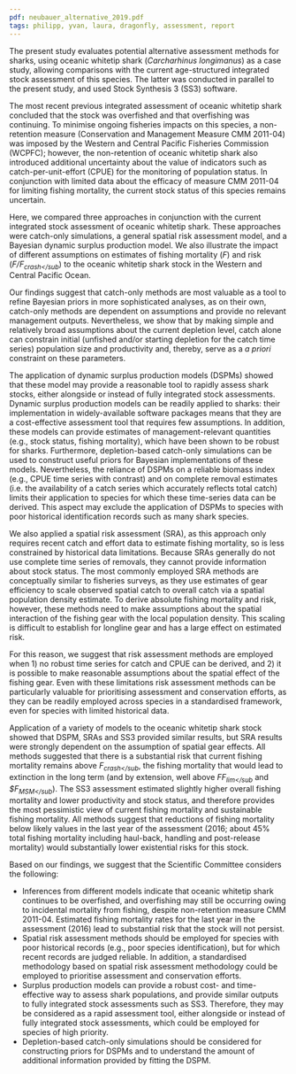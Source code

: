 ```yaml
---
pdf: neubauer_alternative_2019.pdf
tags: philipp, yvan, laura, dragonfly, assessment, report
---
```


The present study evaluates potential alternative assessment methods for
sharks, using oceanic whitetip shark (*Carcharhinus longimanus*) as a case study,
allowing comparisons with the current age-structured integrated stock assessment
 of  this species. The latter was conducted in parallel to the present study,
 and used Stock Synthesis 3 (SS3) software.

The most recent previous integrated assessment of oceanic whitetip shark
concluded that the stock was overfished and that overfishing was continuing.
To minimise ongoing fisheries impacts on this species, a non-retention measure
 (Conservation and Management Measure CMM 2011-04) was imposed by the Western
 and Central Pacific Fisheries Commission (WCPFC); however, the non-retention of
 oceanic whitetip shark also introduced additional uncertainty about the value
 of indicators such as catch-per-unit-effort (CPUE) for the monitoring of
 population status. In conjunction with limited data about the efficacy of
 measure CMM 2011-04 for limiting fishing mortality, the current
stock status of this species remains uncertain.

Here, we compared three approaches in conjunction with the current integrated
stock assessment of oceanic whitetip shark.  These approaches were catch-only
simulations, a general spatial risk assessment model, and a Bayesian dynamic
surplus production model.  We also illustrate the impact of different
assumptions on estimates of fishing mortality (*F*) and risk
(*F/F<sub>crash</sub*) to the oceanic whitetip shark stock in the
 Western and Central Pacific Ocean.

Our findings suggest that catch-only methods are most valuable as a tool to
refine Bayesian priors in more sophisticated analyses, as on their own,
catch-only methods are dependent on assumptions and provide no relevant
management outputs. Nevertheless, we show that
by making simple and relatively broad assumptions about the current
depletion level, catch alone can constrain initial (unfished and/or starting
  depletion for the catch time series) population size and productivity and,
thereby, serve as a *a priori* constraint on these parameters.

The application of dynamic surplus production models (DSPMs) showed that
these model may provide a reasonable tool to rapidly assess shark stocks,
either alongside or instead of fully integrated stock assessments. Dynamic
surplus production models can be readily applied to sharks: their implementation
 in widely-available
software packages means that they are a cost-effective
assessment tool that requires few assumptions.  In addition, these models can
provide estimates of management-relevant quantities (e.g., stock status,
  fishing mortality), which have been
shown to be robust for sharks.  Furthermore, depletion-based
catch-only simulations can be used to construct useful priors for
Bayesian implementations of these models.  Nevertheless, the reliance of DSPMs
on a reliable biomass index (e.g., CPUE time series with contrast) and
on complete removal estimates (i.e. the availability of a catch series
which accurately reflects total catch) limits their application to species for
which these
time-series data can be derived.   This aspect may exclude the application of
DSPMs to species with poor  historical identification records such as many
shark species.

We also applied a spatial risk assessment (SRA), as this approach only requires
recent catch and effort data to
estimate fishing mortality, so is less constrained by
historical data limitations. Because SRAs generally do not use
complete time series of removals, they cannot provide information about stock
status. The most commonly employed SRA  methods are conceptually similar
to fisheries surveys, as they
use estimates of gear efficiency to scale observed spatial catch to
overall catch via a spatial population density estimate. To derive
absolute fishing mortality and risk, however, these methods
need to make assumptions about the spatial interaction of the fishing
gear with the local population density. This scaling is difficult to
establish for longline gear and has a large effect on estimated risk.

For this reason, we suggest that
risk assessment methods are employed when 1) no robust time series
for catch and CPUE can be derived, and 2) it is possible to make reasonable
assumptions about the spatial effect of the fishing gear. Even with
these limitations risk assessment methods can be particularly valuable
for prioritising assessment and
conservation efforts, as they can be readily employed across species in
a standardised framework, even for species with limited historical
data.

Application of a variety of models to the oceanic whitetip shark stock
showed that DSPM, SRAs and SS3 provided similar results, but
SRA results were strongly dependent on the assumption of spatial gear
effects. All methods suggested that there is a substantial risk that
current fishing mortality remains above *F<sub>crash</sub*, the fishing
mortality that would lead to extinction in the long term  (and by extension,
well above *FF<sub>lim</sub* and *$F<sub>MSM</sub*). The SS3
assessment estimated slightly higher overall fishing mortality and
lower productivity and stock status, and therefore provides the most
pessimistic view of current fishing mortality and sustainable fishing
mortality. All methods suggest that reductions of fishing mortality
below likely values in the last year of the assessment (2016; about
45% total fishing mortality including haul-back, handling and post-release
mortality) would
substantially lower existential risks for this stock.

Based on our findings, we suggest that the Scientific Committee considers
the following:

* Inferences from different models indicate that oceanic whitetip shark
continues to be overfished, and overfishing may still be occurring
owing to incidental mortality from fishing, despite non-retention
measure CMM 2011-04. Estimated fishing mortality rates for the last
year in the assessment (2016) lead to substantial risk that the stock
will not persist.
 * Spatial risk assessment methods should be employed for
species with poor historical records (e.g., poor species
identification), but for which recent records are judged reliable. In
addition, a standardised methodology based on spatial risk assessment
methodology could be employed to prioritise assessment and conservation efforts.
* Surplus production models can provide a robust cost- and
time-effective way to assess shark populations, and provide similar
outputs to fully integrated stock assessments such as SS3. Therefore, they may
be considered as a rapid assessment tool, either alongside or
instead of fully integrated stock assessments, which could be employed
for species of high priority.
* Depletion-based catch-only simulations should be
considered for constructing priors for DSPMs and to understand the amount
of additional information provided by fitting the DSPM.
